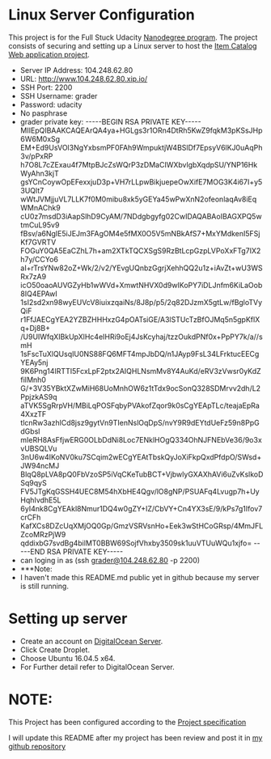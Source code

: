 # Linux Server Configuration

This project is for the Full Stuck Udacity [Nanodegree program](https://www.udacity.com/nanodegree).
The project consists of securing and setting up a Linux server to host the [Item Catalog Web application project](https://github.com/amdee/Full-Stack-Web-Developer-Nanodegree-projects/tree/master/catalog).

  - Server IP Address: 104.248.62.80
  - URL: http://www.104.248.62.80.xip.io/
  - SSH Port: 2200
  - SSH Username: grader
  - Password: udacity
  - No pasphrase
  - grader private key: -----BEGIN RSA PRIVATE KEY-----
MIIEpQIBAAKCAQEArQA4ya+HGLgs3r1ORn4DtRh5KwZ9fqkM3pKSsJHp6W6M0xSg
EM+Ed9UsVOl3NgYxbsmPF0FAh9WmpuktjW4BSlDf7EpsyV6lKJ0uAqPh3v/pPxRP
h7O8L7cZExau4f7MtpBJcZsWQrP3zDMaCIWXbvlgbXqdpSU/YNP16HkWyAhn3kjT
gsYCnCoywOpEFexxjuD3p+VH7rLLpwBikjuepeOwXifE7MOG3K4i67I+y53UQlt7
wWtJVMjjuVL7LLK7f0M0mibu8xk5yGEYa45wPwXnN2ofeonlaqAv8iEqWMnAChk9
cU0z7msdD3iAapSlhD9CyAM/7NDdgbgyfg02CwIDAQABAoIBAGXPQ5wtmCuL95v9
fBsv/a6NgIE5iJEJm3FAgOM4e5fMX0O5V5mNBkAfS7+MxYMdkenI5FSjKf7GVRTV
FOGuY0QA5EaCZhL7h+am2XTkTQCXSgS9RzBtLcpGzpLVPoXxFTg7IX2h7y/CCYo6
aI+rTrsYNw82oZ+Wk/2/v2/YEvgUQnbzGgrjXehhQQ2u1z+iAvZt+wU3WSRx7zA9
icO50oaoAUVGZyHb1wWVd+XmwtNHVX0d9wIKoPY7iDLJnfm6KiLaOob8IQ4EPAwI
1sI2sd2xn98wyEUVcV8iuixzqaiNs/8J8p/p5/2q82DJzmX5gtLw/fBgloTVyQiF
r1FfJAECgYEA2YZBZHHHxzG4pOATsiGE/A3lSTUcTzBfOJMq5n5gpKflXq+Dj8B+
/U9UIWfqXIBkUpXlHc4eIHRi9oEj4JsKcyhaj/tzzOukdPNf0x+PpPY7k/a//smH
1sFscTuXlQUsqIU0NS88FQ6MFT4mpJbDQ/n1JAyp9FsL34LFrktucEECgYEAy5nj
9K6Png14IRTTI5FcxLpF2ptx2AIQHLNsmMv8Y4AuKd/eRV3zVwsr0yKdZfiIMnh0
G/+3V35YBktXZwMiH68UoMnhOW6z1tTdx9ocSonQ328SDMrvv2dh/L2PpjzkAS9q
aTVK5SgRrpVH/MBiLqPOSFqbyPVAkofZqor9k0sCgYEApTLc/teajaEpRa4XxzTF
tlcnRw3azhlCd8jsz9gytVn9TIenNslOqDpS/nvY9R9dEYtdUeFz59n8PpGdGbsl
mIeRH8AsFfjwERG0OLbDdNi8Loc7ENklHOgQ334OhNJFNEbVe36/9o3xvUBSQLVu
3nU6w4IKoNV0ku7SCqim2wECgYEAtTbskQyJoXiFkpQxdPfdpO/SWsd+JW94ncMJ
BlqQ8pLVA8pQ0FbVzoSP5iVqCKeTubBCT+VjbwlyGXAXhAVi6uZvKslkoDSq9qyS
FV5JTgKqGSSH4UEC8M54hXbHE4Qgv/lO8gNP/PSUAFq4Lvugp7h+UyHqhIvdhE5L
6yI4nk8CgYEAkl8Nmur1DQ4w0gZY+IZ/CbVY+Cn4YX3sE/9/kPs7g1Ifov7crCFh
KafXCs8DZcUqXMjOQ0Gp/GmzVSRVsnHo+Eek3wStHCoGRsp/4MmJFLZcoMRzPjW9
qddixbG7svdBg4bilMT0BBW69SojfVhxby3509sk1uuVTUuWQu1xjfo=
-----END RSA PRIVATE KEY-----
  - can loging in as (ssh grader@104.248.62.80 -p 2200)
  - ***Note: 
  - I haven't made this README.md public yet in github because my server is still running.

#  Setting up server
  - Create an account on [DigitalOcean Server](https://cloud.digitalocean.com/login).
  - Click Create Droplet.
  - Choose Ubuntu 16.04.5 x64.
  - For Further detail refer to DigitalOcean Server.

# NOTE:

This Project has been configured according to the  [Project specification](https://review.udacity.com/#!/rubrics/2007/view)

I will update this README after my project has been review and post it in [my github repository](https://github.com/amdee/Full-Stack-Web-Developer-Nanodegree-projects)